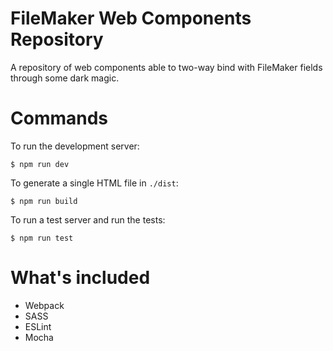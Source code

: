 # FileMaker Web Components Repository
A repository of web components able to two-way bind with FileMaker fields
through some dark magic.

# Commands
To run the development server:

    $ npm run dev

To generate a single HTML file in `./dist`:

    $ npm run build

To run a test server and run the tests:

    $ npm run test

# What's included

* Webpack
* SASS
* ESLint
* Mocha

